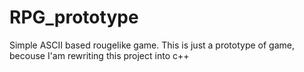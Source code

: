 # RPG_prototype
Simple ASCII based rougelike game. This is just a prototype of game, becouse I'am rewriting this project into c++ 
